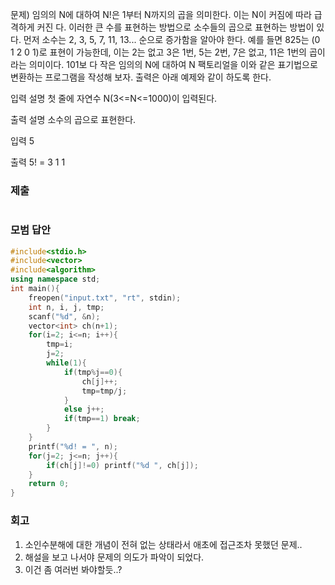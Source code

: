 문제)
임의의 N에 대하여 N!은 1부터 N까지의 곱을 의미한다. 이는 N이 커짐에 따라 급격하게 커진
다. 이러한 큰 수를 표현하는 방법으로 소수들의 곱으로 표현하는 방법이 있다. 먼저 소수는
2, 3, 5, 7, 11, 13... 순으로 증가함을 알아야 한다. 예를 들면 825는 (0 1 2 0 1)로 표현이
가능한데, 이는 2는 없고 3은 1번, 5는 2번, 7은 없고, 11은 1번의 곱이라는 의미이다. 101보
다 작은 임의의 N에 대하여 N 팩토리얼을 이와 같은 표기법으로 변환하는 프로그램을 작성해
보자. 출력은 아래 예제와 같이 하도록 한다.

입력 설명
첫 줄에 자연수 N(3<=N<=1000)이 입력된다.

출력 설명
소수의 곱으로 표현한다.

입력
5

출력
5! = 3 1 1

### 제출

``` Cpp
```

### 모범 답안

``` Cpp
#include<stdio.h>
#include<vector>
#include<algorithm>
using namespace std;
int main(){
	freopen("input.txt", "rt", stdin);
	int n, i, j, tmp;
	scanf("%d", &n);
	vector<int> ch(n+1);
	for(i=2; i<=n; i++){
		tmp=i;
		j=2;
		while(1){
			if(tmp%j==0){
				ch[j]++;
				tmp=tmp/j;
			}
			else j++;
			if(tmp==1) break;
		}
	}
	printf("%d! = ", n);
	for(j=2; j<=n; j++){
		if(ch[j]!=0) printf("%d ", ch[j]);
	}
	return 0;
}
```

### 회고

1. 소인수분해에 대한 개념이 전혀 없는 상태라서 애초에 접근조차 못했던 문제..
2. 해설을 보고 나서야 문제의 의도가 파악이 되었다.
3. 이건 좀 여러번 봐야할듯..?